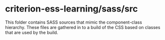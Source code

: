 # criterion-ess-learning/sass/src

This folder contains SASS sources that mimic the component-class hierarchy. These files
are gathered in to a build of the CSS based on classes that are used by the build.

